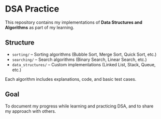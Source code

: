 # DSA Practice  

This repository contains my implementations of **Data Structures and Algorithms** as part of my learning.  

## Structure  
- `sorting/` – Sorting algorithms (Bubble Sort, Merge Sort, Quick Sort, etc.)  
- `searching/` – Search algorithms (Binary Search, Linear Search, etc.)  
- `data_structures/` – Custom implementations (Linked List, Stack, Queue, etc.)  

Each algorithm includes explanations, code, and basic test cases.  

## Goal  
To document my progress while learning and practicing DSA, and to share my approach with others. 
